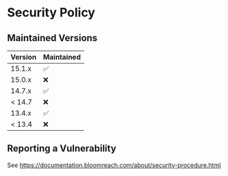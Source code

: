 # Security Policy

## Maintained Versions

| Version | Maintained         |
| ------- | ------------------ |
| 15.1.x  | :white_check_mark: |
| 15.0.x  | :x:                |
| 14.7.x  | :white_check_mark: |
| < 14.7  | :x:                |
| 13.4.x  | :white_check_mark: |
| < 13.4  | :x:                |

## Reporting a Vulnerability

See https://documentation.bloomreach.com/about/security-procedure.html
